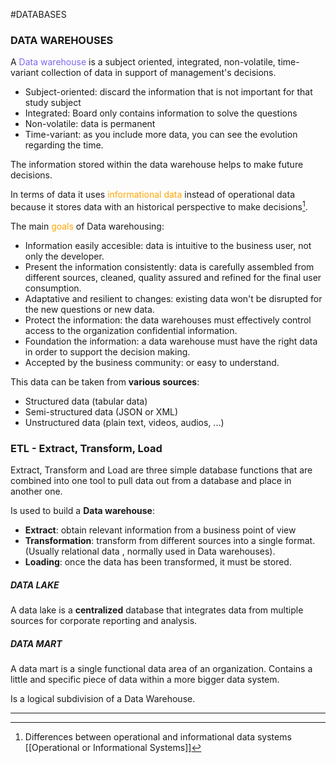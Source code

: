 #DATABASES 

### DATA WAREHOUSES

A <span style="color:MediumSlateBlue;">Data warehouse</span> is a subject oriented, integrated, non-volatile, time-variant collection of data in support of management's decisions. 

* Subject-oriented: discard the information that is not important for that study subject
* Integrated: Board only contains information to solve the questions
* Non-volatile: data is permanent
* Time-variant: as you include more data, you can see the evolution regarding the time. 

The information stored within the data warehouse helps to make future decisions. 

In terms of data it uses <span style="color:orange;">informational data</span> instead of operational data because it stores data with an historical perspective to make decisions[^1]. 

The main <span style="color:orange;">goals</span> of Data warehousing: 

* Information easily accesible: data is intuitive to the business user, not only the developer. 
* Present the information consistently: data is carefully assembled from different sources, cleaned, quality assured and refined for the final user consumption. 
* Adaptative and resilient to changes: existing data won't be disrupted for the new questions or new data. 
* Protect the information: the data warehouses must effectively control access to the organization confidential information. 
* Foundation the information: a data warehouse must have the right data in order to support the decision making. 
* Accepted by the business community: or easy to understand. 

This data can be taken from **various sources**: 

* Structured data (tabular data)
* Semi-structured data (JSON or XML)
* Unstructured data (plain text, videos, audios, ...)

### ETL - Extract, Transform, Load

Extract, Transform and Load are three simple database functions that are combined into one tool to pull data out from a database and place in another one. 

Is used to build a **Data warehouse**: 

* **Extract**: obtain relevant information from a business point of view
* **Transformation**: transform from different sources into a single format. (Usually relational data , normally used in Data warehouses). 
* **Loading**: once the data has been transformed, it must be stored. 

##### DATA LAKE

A data lake is a **centralized** database that integrates data from multiple sources for corporate reporting and analysis. 

##### DATA MART

A data mart is a single functional data area of an organization. Contains a little and specific piece of data within a more bigger data system. 

Is a logical subdivision of a Data Warehouse. 

---

[^1]: Differences between operational and informational data systems [[Operational or Informational Systems]]